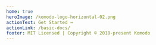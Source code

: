 ```yaml
---
home: true
heroImage: /komodo-logo-horizontal-02.png
actionText: Get Started →
actionLink: /basic-docs/
footer: MIT Licensed | Copyright © 2018-present Komodo
---
```

